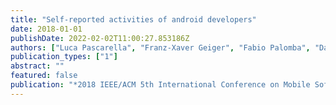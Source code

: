 ```yaml
---
title: "Self-reported activities of android developers"
date: 2018-01-01
publishDate: 2022-02-02T11:00:27.853186Z
authors: ["Luca Pascarella", "Franz-Xaver Geiger", "Fabio Palomba", "Dario Di Nucci", "Ivano Malavolta", "Alberto Bacchelli"]
publication_types: ["1"]
abstract: ""
featured: false
publication: "*2018 IEEE/ACM 5th International Conference on Mobile Software Engineering and Systems (MOBILESoft)*"
---
```


